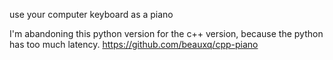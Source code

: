 use your computer keyboard as a piano

I'm abandoning this python version for the c++ version, because the python has too much latency.
https://github.com/beauxq/cpp-piano
